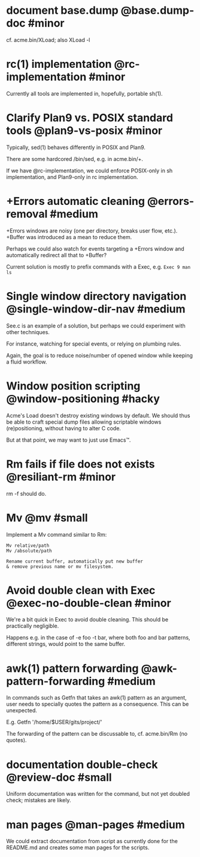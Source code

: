 # document base.dump @base.dump-doc #minor
cf. acme.bin/XLoad; also XLoad -l

# rc(1) implementation @rc-implementation #minor
Currently all tools are implemented in, hopefully, portable
sh(1).

# Clarify Plan9 vs. POSIX standard tools @plan9-vs-posix #minor
Typically, sed(1) behaves differently in POSIX and Plan9.

There are some hardcored /bin/sed, e.g. in acme.bin/+.

If we have @rc-implementation, we could enforce POSIX-only
in sh implementation, and Plan9-only in rc implementation.

# +Errors automatic cleaning @errors-removal #medium
+Errors windows are noisy (one per directory, breaks user
flow, etc.). +Buffer was introduced as a mean to reduce them.

Perhaps we could also watch for events targeting a +Errors
window and automatically redirect all that to +Buffer?

Current solution is mostly to prefix commands with a Exec,
e.g. `Exec 9 man ls`

# Single window directory navigation @single-window-dir-nav #medium
See.c is an example of a solution, but perhaps we could
experiment with other techniques.

For instance, watching for special events, or relying on plumbing
rules.

Again, the goal is to reduce noise/number of opened window while
keeping a fluid workflow.

# Window position scripting @window-positioning #hacky
Acme's Load doesn't destroy existing windows by default. We should
thus be able to craft special dump files allowing scriptable windows
(re)positioning, without having to alter C code.

But at that point, we may want to just use Emacs™.

# Rm fails if file does not exists @resiliant-rm #minor
rm -f should do.

# Mv @mv #small
Implement a Mv command similar to Rm:

    Mv relative/path
    Mv /absolute/path

    Rename current buffer, automatically put new buffer
    & remove previous name or mv filesystem.

# Avoid double clean with Exec @exec-no-double-clean #minor
We're a bit quick in Exec to avoid double cleaning. This
should be practically negligible.

Happens e.g. in the case of  -e foo -t bar, where both foo
and bar patterns, different strings, would point to the same
buffer.

# awk(1) pattern forwarding @awk-pattern-forwarding #medium
In commands such as Getfn that takes an awk(1) pattern as
an argument, user needs to specially quotes the pattern as
a consequence. This can be unexpected.

E.g.
	Getfn '\/home\/$USER/gits/project\/'

The forwarding of the pattern can be discussable to, cf.
acme.bin/Rm (no quotes).

# documentation double-check @review-doc #small
Uniform documentation was written for the command, but not
yet doubled check; mistakes are likely.

# man pages @man-pages #medium
We could extract documentation from script as currently done
for the README.md and creates some man pages for the scripts.
